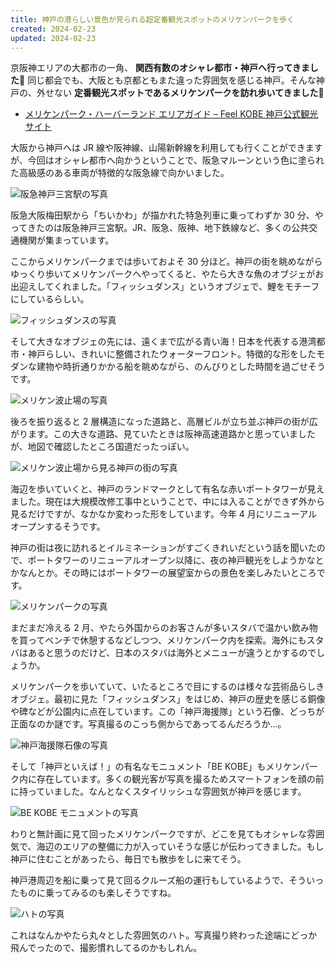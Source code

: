 ```yaml
---
title: 神戸の港らしい景色が見られる超定番観光スポットのメリケンパークを歩く
created: 2024-02-23
updated: 2024-02-23
---
```


京阪神エリアの大都市の一角、 **関西有数のオシャレ都市・神戸へ行ってきました🌃** 同じ都会でも、大阪とも京都ともまた違った雰囲気を感じる神戸。そんな神戸の、外せない **定番観光スポットであるメリケンパークを訪れ歩いてきました🚶**

- [メリケンパーク・ハーバーランド エリアガイド – Feel KOBE 神戸公式観光サイト](https://www.feel-kobe.jp/area-guide/meriken-harbor/)

大阪から神戸へは JR 線や阪神線、山陽新幹線を利用しても行くことができますが、今回はオシャレ都市へ向かうということで、阪急マルーンという色に塗られた高級感のある車両が特徴的な阪急線で向かいました。

![阪急神戸三宮駅の写真](9215a9be-b7d1-41a0-e128-58d243e16c00)

阪急大阪梅田駅から「ちいかわ」が描かれた特急列車に乗ってわずか 30 分、やってきたのは阪急神戸三宮駅。JR、阪急、阪神、地下鉄線など、多くの公共交通機関が集まっています。

ここからメリケンパークまでは歩いておよそ 30 分ほど。神戸の街を眺めながらゆっくり歩いてメリケンパークへやってくると、やたら大きな魚のオブジェがお出迎えしてくれました。「フィッシュダンス」というオブジェで、鯉をモチーフにしているらしい。

![フィッシュダンスの写真](105be049-34d9-4afe-01c6-1343f16f6400)

そして大きなオブジェの先には、遠くまで広がる青い海！日本を代表する港湾都市・神戸らしい、きれいに整備されたウォーターフロント。特徴的な形をしたモダンな建物や時折通りかかる船を眺めながら、のんびりとした時間を過ごせそうです。

![メリケン波止場の写真](35385041-73e2-469b-f718-5c6a0c13df00)

後ろを振り返ると 2 層構造になった道路と、高層ビルが立ち並ぶ神戸の街が広がります。この大きな道路、見ていたときは阪神高速道路かと思っていましたが、地図で確認したところ国道だったっぽい。

![メリケン波止場から見る神戸の街の写真](dc64578a-b6fc-4438-f3b4-23796315ff00)

海辺を歩いていくと、神戸のランドマークとして有名な赤いポートタワーが見えました。現在は大規模改修工事中ということで、中には入ることができず外から見るだけですが、なかなか変わった形をしています。今年 4 月にリニューアルオープンするそうです。

神戸の街は夜に訪れるとイルミネーションがすごくきれいだという話を聞いたので、ポートタワーのリニューアルオープン以降に、夜の神戸観光をしようかなとかなんとか。その時にはポートタワーの展望室からの景色を楽しみたいところです。

![メリケンパークの写真](2e0affac-80f1-49ac-6cd9-25b8615cfb00)

まだまだ冷える 2 月、やたら外国からのお客さんが多いスタバで温かい飲み物を買ってベンチで休憩するなどしつつ、メリケンパーク内を探索。海外にもスタバはあると思うのだけど、日本のスタバは海外とメニューが違うとかするのでしょうか。

メリケンパークを歩いていて、いたるところで目にするのは様々な芸術品らしきオブジェ。最初に見た「フィッシュダンス」をはじめ、神戸の歴史を感じる銅像や碑などが公園内に点在しています。この「神戸海援隊」という石像、どっちが正面なのか謎です。写真撮るのこっち側からであってるんだろうか…。

![神戸海援隊石像の写真](ebc3dd0f-e603-45a0-09a4-368791d13200)

そして「神戸といえば！」の有名なモニュメント「BE KOBE」もメリケンパーク内に存在しています。多くの観光客が写真を撮るためスマートフォンを顔の前に持っていました。なんとなくスタイリッシュな雰囲気が神戸を感じます。

![BE KOBE モニュメントの写真](7ca52359-9b5e-46bd-2b19-f244ccc94900)

わりと無計画に見て回ったメリケンパークですが、どこを見てもオシャレな雰囲気で、海辺のエリアの整備に力が入っていそうな感じが伝わってきました。もし神戸に住むことがあったら、毎日でも散歩をしに来てそう。

神戸港周辺を船に乗って見て回るクルーズ船の運行もしているようで、そういったものに乗ってみるのも楽しそうですね。

![ハトの写真](98dbe9c9-df4d-4722-497c-d28ad7fec200)

これはなんかやたら丸々とした雰囲気のハト。写真撮り終わった途端にどっか飛んでったので、撮影慣れしてるのかもしれん。
